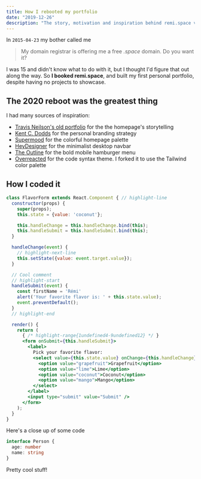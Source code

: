 ```yaml
---
title: How I rebooted my portfolio
date: "2019-12-26"
description: "The story, motivation and inspiration behind remi.space v4.0"
---
```


In `2015-04-23` my bother called me

>My domain registrar is offering me a free *.space* domain. Do you want it?

I was 15 and didn't know what to do with it, but I thought I'd figure that out along the way. So **I booked remi.space**, and built my first personal portfolio, despite having no projects to showcase.

## The 2020 reboot was the greatest thing

I had many sources of inspiration:

* [Travis Neilson's old portfolio](https://www.youtube.com/playlist?list=PLqGj3iMvMa4KeBN2krBtcO3U90_7SOl-A) for the the homepage's storytelling
* [Kent C. Dodds](https://kentcdodds.com/) for the personal branding strategy
* [Supermood](https://supermood.fr/) for the colorful homepage palette
* [HeyDesigner](https://heydesigner.com/) for the minimalist desktop navbar
* [The Outline](https://theoutline.com/) for the bold mobile hamburger menu
* [Overreacted](https://overreacted.io) for the code syntax theme. I forked it to use the Tailwind color palette

## How I coded it

```jsx
class FlavorForm extends React.Component { // highlight-line
  constructor(props) {
    super(props);
    this.state = {value: 'coconut'};

    this.handleChange = this.handleChange.bind(this);
    this.handleSubmit = this.handleSubmit.bind(this);
  }

  handleChange(event) {
    // highlight-next-line
    this.setState({value: event.target.value});
  }

  // Cool comment
  // highlight-start
  handleSubmit(event) {
    const firstName = 'Rémi'
    alert('Your favorite flavor is: ' + this.state.value);
    event.preventDefault();
  }
  // highlight-end

  render() {
    return (
      { /* highlight-range{1undefined4-9undefined12} */ }
      <form onSubmit={this.handleSubmit}>
        <label>
          Pick your favorite flavor:
          <select value={this.state.value} onChange={this.handleChange}>
            <option value="grapefruit">Grapefruit</option>
            <option value="lime">Lime</option>
            <option value="coconut">Coconut</option>
            <option value="mango">Mango</option>
          </select>
        </label>
        <input type="submit" value="Submit" />
      </form>
    );
  }
}
```

Here's a close up of some code

```ts
interface Person {
  age: number
  name: string
}
```

Pretty cool stuff!
